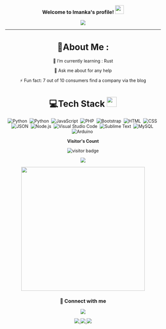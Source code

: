 <h3 align="center">
   Welcome to Imanka's profile!
  <img src="https://media.giphy.com/media/hvRJCLFzcasrR4ia7z/giphy.gif" width="28">
</h3>
<p align="center">
  <a href="https://github.com/ImankaShaminda"><img src="https://readme-typing-svg.herokuapp.com?color=%2336BCF7&center=true&vCenter=true&lines=Hi+%2C+welcome+to+my+Github+page;I+am+Imanka;I+am+a+computer+science+student!;Fivem+Developer;Bot+Developer%3C3"></a>
</p>

---
<div align="center">
  
# 💫About Me :
🌱 I’m currently learning : Rust
  
💬 Ask me about for any help

⚡ Fun fact: 7 out of 10 consumers find a company via the blog

# 💻Tech Stack <img src = "https://media2.giphy.com/media/QssGEmpkyEOhBCb7e1/giphy.gif?cid=ecf05e47a0n3gi1bfqntqmob8g9aid1oyj2wr3ds3mg700bl&rid=giphy.gif" width = 32px> 
  
![Python](https://img.shields.io/badge/-Lua-05122A?style=flat&logo=LUA&logoColor=1572B6)&nbsp;
![Python](https://img.shields.io/badge/-Python-05122A?style=flat&logo=python)&nbsp;
![JavaScript](https://img.shields.io/badge/-JavaScript-05122A?style=flat&logo=javascript)&nbsp;
![PHP](https://img.shields.io/badge/-PHP-05122A?style=flat&logo=php&logoColor=777BB4)&nbsp;
![Bootstrap](https://img.shields.io/badge/-Bootstrap-05122A?style=flat&logo=bootstrap&logoColor=563D7C)&nbsp;
![HTML](https://img.shields.io/badge/-HTML-05122A?style=flat&logo=HTML5)&nbsp;
![CSS](https://img.shields.io/badge/-CSS-05122A?style=flat&logo=CSS3&logoColor=1572B6)&nbsp;
![JSON](https://img.shields.io/badge/-JSON-05122A?style=flat&logo=json&logoColor=000000)&nbsp;
![Node.js](https://img.shields.io/badge/-Node.js-05122A?style=flat&logo=node.js&logoColor=339933)&nbsp;
![Visual Studio Code](https://img.shields.io/badge/-Visual%20Studio%20Code-05122A?style=flat&logo=visual-studio-code&logoColor=007ACC)&nbsp;
![Sublime Text](https://img.shields.io/badge/-Sublime%20Text-05122A?style=flat&logo=sublime-text&logoColor=FF9800)&nbsp;
![MySQL](https://img.shields.io/badge/-MySQL-05122A?style=flat&logo=mysql&logoColor=4479A1)&nbsp;
![Arduino](https://img.shields.io/badge/-Arduino-05122A?style=flat&logo=arduino&logoColor=00979D)&nbsp;
  
<p align="center"><b>Visitor's Count</b></p>
<p align="center"><img src="https://profile-counter.glitch.me/%7BImankaCloud%7D/count.svg" alt="visitor badge"/></p>
<p align="center"><img src="https://github-readme-stats.vercel.app/api/top-langs/?username=ImankaCloud&layout=compact&hide=TSQL&theme=chartreuse-dark"></p>
<p align="center" ><img src="https://github-readme-stats.vercel.app/api?username=ImankaCloud&count_private=true&show_icons=true&&theme=chartreuse-dark&include_all_commits=true" width="400"></p> 

### :link:&nbsp;Connect with me

<p align="center">
<a href="https://discordlookup.com/user/577183482418167837"><img src="https://img.shields.io/badge/-Discord-3423A6?style=for-the-badge&logo=Discord&logoColor=white"/>
</p>

![](https://forthebadge.com/images/badges/powered-by-black-magic.svg)
![](http://ForTheBadge.com/images/badges/built-by-developers.svg)
![](https://forthebadge.com/images/badges/uses-brains.svg)

